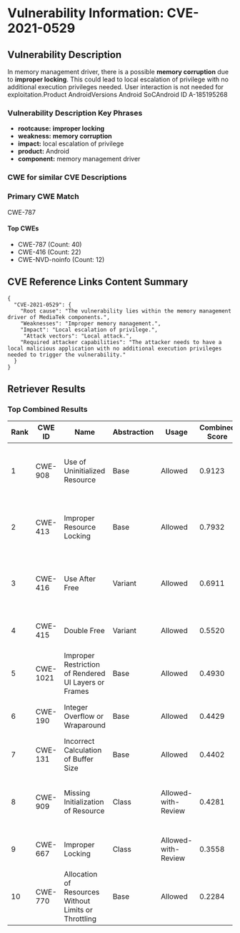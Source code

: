 # Vulnerability Information: CVE-2021-0529

## Vulnerability Description
In memory management driver, there is a possible **memory corruption** due to **improper locking**. This could lead to local escalation of privilege with no additional execution privileges needed. User interaction is not needed for exploitation.Product AndroidVersions Android SoCAndroid ID A-185195268

### Vulnerability Description Key Phrases
- **rootcause:** **improper locking**
- **weakness:** **memory corruption**
- **impact:** local escalation of privilege
- **product:** Android
- **component:** memory management driver

### CWE for similar CVE Descriptions
### Primary CWE Match
CWE-787

#### Top CWEs
- CWE-787 (Count: 40)
- CWE-416 (Count: 22)
- CWE-NVD-noinfo (Count: 12)

## CVE Reference Links Content Summary
```
{
  "CVE-2021-0529": {
    "Root cause": "The vulnerability lies within the memory management driver of MediaTek components.",
    "Weaknesses": "Improper memory management.",
    "Impact": "Local escalation of privilege.",
     "Attack vectors": "Local attack.",
    "Required attacker capabilities": "The attacker needs to have a local malicious application with no additional execution privileges needed to trigger the vulnerability."
  }
}
```

## Retriever Results

### Top Combined Results

| Rank | CWE ID | Name | Abstraction | Usage | Combined Score | Retrievers | Individual Scores |
|------|--------|------|-------------|-------|---------------|------------|-------------------|
| 1 | CWE-908 | Use of Uninitialized Resource | Base | Allowed | 0.9123 | dense, sparse, graph | dense: 0.539, sparse: 0.498, graph: 1.000 |
| 2 | CWE-413 | Improper Resource Locking | Base | Allowed | 0.7932 | dense, sparse, graph | dense: 0.622, sparse: 0.451, graph: 0.626 |
| 3 | CWE-416 | Use After Free | Variant | Allowed | 0.6911 | dense, sparse, graph | dense: 0.526, sparse: 0.436, graph: 0.659 |
| 4 | CWE-415 | Double Free | Variant | Allowed | 0.5520 | sparse, graph | sparse: 0.448, graph: 0.957 |
| 5 | CWE-1021 | Improper Restriction of Rendered UI Layers or Frames | Base | Allowed | 0.4930 | dense, sparse | dense: 0.523, sparse: 0.404 |
| 6 | CWE-190 | Integer Overflow or Wraparound | Base | Allowed | 0.4429 | sparse, graph | sparse: 0.398, graph: 0.602 |
| 7 | CWE-131 | Incorrect Calculation of Buffer Size | Base | Allowed | 0.4402 | sparse, graph | sparse: 0.394, graph: 0.602 |
| 8 | CWE-909 | Missing Initialization of Resource | Class | Allowed-with-Review | 0.4281 | dense, sparse, graph | dense: 0.556, sparse: 0.390, graph: 0.636 |
| 9 | CWE-667 | Improper Locking | Class | Allowed-with-Review | 0.3558 | dense, sparse | dense: 0.584, sparse: 0.548 |
| 10 | CWE-770 | Allocation of Resources Without Limits or Throttling | Base | Allowed | 0.2284 | sparse | sparse: 0.399 |

